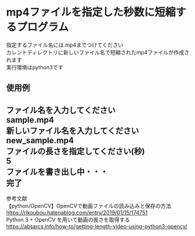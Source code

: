 # mp4ファイルを指定した秒数に短縮するプログラム
指定するファイル名には.mp4までつけてください  
カレントディレクトリに新しいファイル名で短縮されたmp4ファイルが作成されます  
実行環境はpython3です  

使用例
-------------------------  
  
ファイル名を入力してください  
sample.mp4  
新しいファイル名を入力してください  
new_sample.mp4  
ファイルの長さを指定してください(秒)  
5  
ファイルを書き出し中・・・  
完了    
-------------------------------
  
参考文献  
【python/OpenCV】OpenCVで動画ファイルの読み込みと保存の方法  
https://rikoubou.hatenablog.com/entry/2019/01/15/174751  
Python 3 + OpenCV を用いて動画の長さを取得する  
https://absarcs.info/how-to/getting-length-video-using-python3-opencv/
